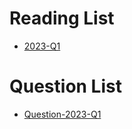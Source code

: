 
# Reading List 

- [2023-Q1](https://github.com/yuanxj1024/blog/blob/master/2023/Read-2023-Q1.md)


# Question List
- [Question-2023-Q1](https://github.com/yuanxj1024/blog/blob/master/2023/Question-2023-Q1.md)